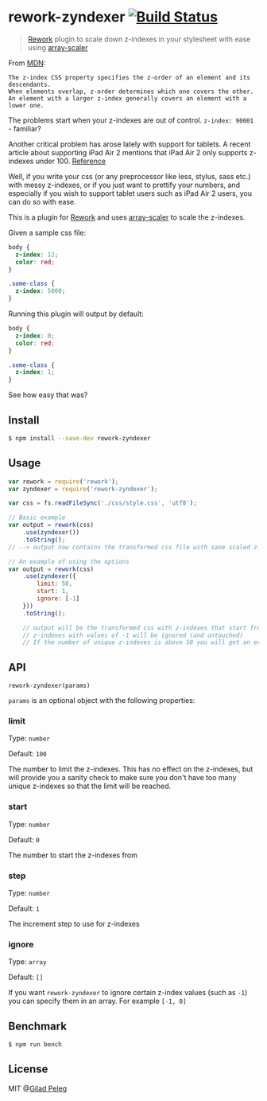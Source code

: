 # rework-zyndexer [![Build Status](http://img.shields.io/travis/pgilad/rework-zyndexer.svg?style=flat)](https://travis-ci.org/pgilad/rework-zyndexer)

> [Rework](https://github.com/reworkcss/rework) plugin to scale down z-indexes in your stylesheet with ease using [array-scaler](https://github.com/pgilad/array-scaler)

From [MDN](https://developer.mozilla.org/en-US/docs/Web/CSS/z-index):

```
The z-index CSS property specifies the z-order of an element and its descendants.
When elements overlap, z-order determines which one covers the other.
An element with a larger z-index generally covers an element with a lower one.
```

The problems start when your z-indexes are out of control. `z-index: 90001` - familiar?

Another critical problem has arose lately with support for tablets. A recent article about supporting iPad Air 2
mentions that iPad Air 2 only supports z-indexes under 100. [Reference](http://alistafart.com/article/4-ways-to-make-your-website-thin-enough-for-the-ipad-air-2/)

Well, if you write your css (or any preprocessor like less, stylus, sass etc.) with messy z-indexes,
or if you just want to prettify your numbers, and especially if you wish to support tablet users such as iPad Air 2 users,
you can do so with ease.

This is a plugin for [Rework](https://github.com/reworkcss/rework) and uses [array-scaler](https://github.com/pgilad/array-scaler) to scale the z-indexes.

Given a sample css file:
```css
body {
  z-index: 12;
  color: red;
}

.some-class {
  z-index: 5000;
}
```

Running this plugin will output by default:
```css
body {
  z-index: 0;
  color: red;
}

.some-class {
  z-index: 1;
}
```

See how easy that was?

## Install

```bash
$ npm install --save-dev rework-zyndexer
```

## Usage

```js
var rework = require('rework');
var zyndexer = require('rework-zyndexer');

var css = fs.readFileSync('./css/style.css', 'utf8');

// Basic example
var output = rework(css)
    .use(zyndexer())
    .toString();
// --> output now contains the transformed css file with sane scaled z-indexes

// An example of using the options
var output = rework(css)
    .use(zyndexer({
        limit: 50,
        start: 1,
        ignore: [-1]
    }))
    .toString();

    // output will be the transformed css with z-indexes that start from 1
    // z-indexes with values of -1 will be ignored (and untouched)
    // If the number of unique z-indexes is above 50 you will get an error
```

## API

`rework-zyndexer(params)`

`params` is an optional object with the following properties:

### limit

Type: `number`

Default: `100`

The number to limit the z-indexes. This has no effect on the z-indexes,
but will provide you a sanity check to make sure you don't have too many unique
z-indexes so that the limit will be reached.

### start

Type: `number`

Default: `0`

The number to start the z-indexes from

### step

Type: `number`

Default: `1`

The increment step to use for z-indexes

### ignore

Type: `array`

Default: `[]`

If you want `rework-zyndexer` to ignore certain z-index values (such as `-1`) you can
specify them in an array. For example `[-1, 0]`

## Benchmark

```sh
$ npm run bench
```

## License

MIT @[Gilad Peleg](http://giladpeleg.com)

